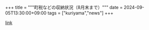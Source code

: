 +++
title = """町税などの収納状況（8月末まで）"""
date = 2024-09-05T13:30:00+09:00
tags = ["kuriyama","news"]
+++


[link](https://www.town.kuriyama.hokkaido.jp/soshiki/35/946.html)
